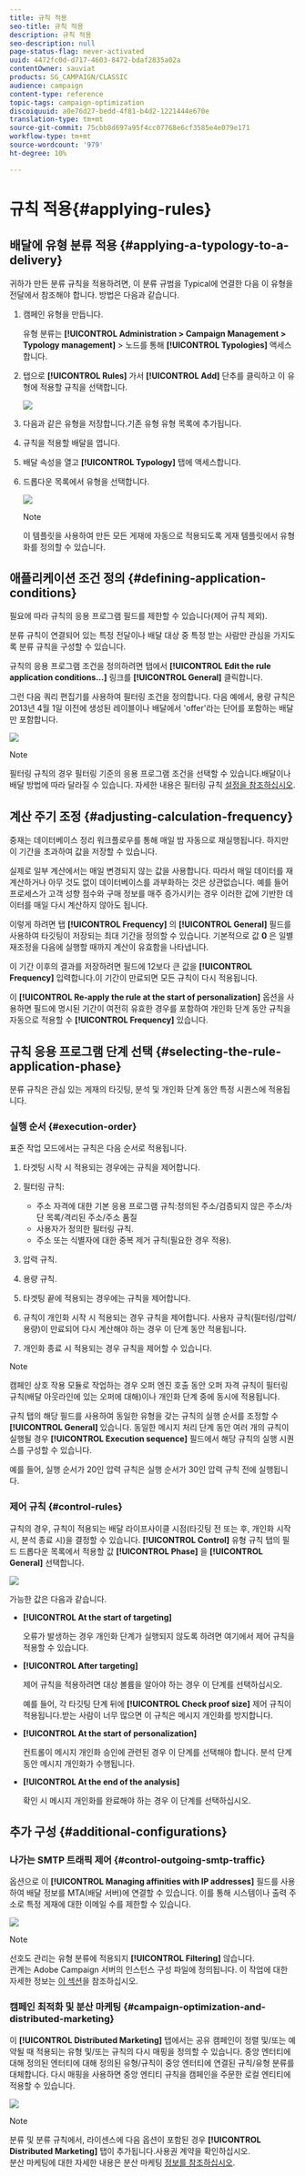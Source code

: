 ```yaml
---
title: 규칙 적용
seo-title: 규칙 적용
description: 규칙 적용
seo-description: null
page-status-flag: never-activated
uuid: 4472fc0d-d717-4603-8472-bdaf2835a02a
contentOwner: sauviat
products: SG_CAMPAIGN/CLASSIC
audience: campaign
content-type: reference
topic-tags: campaign-optimization
discoiquuid: a0e76d27-bedd-4f81-b4d2-1221444e670e
translation-type: tm+mt
source-git-commit: 75cbb8d697a95f4cc07768e6cf3585e4e079e171
workflow-type: tm+mt
source-wordcount: '979'
ht-degree: 10%

---
```



# 규칙 적용{#applying-rules}

## 배달에 유형 분류 적용 {#applying-a-typology-to-a-delivery}

귀하가 만든 분류 규칙을 적용하려면, 이 분류 규범을 Typical에 연결한 다음 이 유형을 전달에서 참조해야 합니다. 방법은 다음과 같습니다.

1. 캠페인 유형을 만듭니다.

   유형 분류는 **[!UICONTROL Administration > Campaign Management > Typology management]** > 노드를 통해 **[!UICONTROL Typologies]** 액세스합니다.

1. 탭으로 **[!UICONTROL Rules]** 가서 **[!UICONTROL Add]** 단추를 클릭하고 이 유형에 적용할 규칙을 선택합니다.

   ![](assets/campaign_opt_pressure_sample_1_6.png)

1. 다음과 같은 유형을 저장합니다.기존 유형 유형 목록에 추가됩니다.
1. 규칙을 적용할 배달을 엽니다.
1. 배달 속성을 열고 **[!UICONTROL Typology]** 탭에 액세스합니다.
1. 드롭다운 목록에서 유형을 선택합니다.

   ![](assets/campaign_opt_pressure_sample_1_7.png)

   >[!NOTE]
   >
   >이 템플릿을 사용하여 만든 모든 게재에 자동으로 적용되도록 게재 템플릿에서 유형화를 정의할 수 있습니다.

## 애플리케이션 조건 정의 {#defining-application-conditions}

필요에 따라 규칙의 응용 프로그램 필드를 제한할 수 있습니다(제어 규칙 제외).

분류 규칙이 연결되어 있는 특정 전달이나 배달 대상 중 특정 받는 사람만 관심을 가지도록 분류 규칙을 구성할 수 있습니다.

규칙의 응용 프로그램 조건을 정의하려면 탭에서 **[!UICONTROL Edit the rule application conditions...]** 링크를 **[!UICONTROL General]** 클릭합니다.

그런 다음 쿼리 편집기를 사용하여 필터링 조건을 정의합니다. 다음 예에서, 용량 규칙은 2013년 4월 1일 이전에 생성된 레이블이나 배달에서 &#39;offer&#39;라는 단어를 포함하는 배달만 포함합니다.

![](assets/campaign_opt_create_capacity_criterion.png)

>[!NOTE]
>
>필터링 규칙의 경우 필터링 기준의 응용 프로그램 조건을 선택할 수 있습니다.배달이나 배달 방법에 따라 달라질 수 있습니다. 자세한 내용은 필터링 규칙 [설정을 참조하십시오](../../campaign/using/filtering-rules.md#conditioning-a-filtering-rule).

## 계산 주기 조정 {#adjusting-calculation-frequency}

중재는 데이터베이스 정리 워크플로우를 통해 매일 밤 자동으로 재실행됩니다. 하지만 이 기간을 초과하여 값을 저장할 수 있습니다.

실제로 일부 계산에서는 매일 변경되지 않는 값을 사용합니다. 따라서 매일 데이터를 재계산하거나 아무 것도 없이 데이터베이스를 과부화하는 것은 상관없습니다. 예를 들어 프로세스가 고객 성향 점수와 구매 정보를 매주 증가시키는 경우 이러한 값에 기반한 데이터를 매일 다시 계산하지 않아도 됩니다.

이렇게 하려면 탭 **[!UICONTROL Frequency]** 의 **[!UICONTROL General]** 필드를 사용하여 타깃팅이 저장되는 최대 기간을 정의할 수 있습니다. 기본적으로 값 **0** 은 일별 재조정을 다음에 실행할 때까지 계산이 유효함을 나타냅니다.

이 기간 이후의 결과를 저장하려면 필드에 12보다 큰 값을 **[!UICONTROL Frequency]** 입력합니다.이 기간이 만료되면 모든 규칙이 다시 적용됩니다.

이 **[!UICONTROL Re-apply the rule at the start of personalization]** 옵션을 사용하면 필드에 명시된 기간이 여전히 유효한 경우를 포함하여 개인화 단계 동안 규칙을 자동으로 적용할 수 **[!UICONTROL Frequency]** 있습니다.

## 규칙 응용 프로그램 단계 선택 {#selecting-the-rule-application-phase}

분류 규칙은 관심 있는 게재의 타깃팅, 분석 및 개인화 단계 동안 특정 시퀀스에 적용됩니다.

### 실행 순서 {#execution-order}

표준 작업 모드에서는 규칙은 다음 순서로 적용됩니다.

1. 타겟팅 시작 시 적용되는 경우에는 규칙을 제어합니다.
1. 필터링 규칙:

   * 주소 자격에 대한 기본 응용 프로그램 규칙:정의된 주소/검증되지 않은 주소/차단 목록/격리된 주소/주소 품질
   * 사용자가 정의한 필터링 규칙.
   * 주소 또는 식별자에 대한 중복 제거 규칙(필요한 경우 적용).

1. 압력 규칙.
1. 용량 규칙.
1. 타겟팅 끝에 적용되는 경우에는 규칙을 제어합니다.
1. 규칙이 개인화 시작 시 적용되는 경우 규칙을 제어합니다. 사용자 규칙(필터링/압력/용량)이 만료되어 다시 계산해야 하는 경우 이 단계 동안 적용됩니다.
1. 개인화 종료 시 적용되는 경우 규칙을 제어할 수 있습니다.

>[!NOTE]
>
>캠페인 상호 작용 모듈로 작업하는 경우 오퍼 엔진 호출 동안 오퍼 자격 규칙이 필터링 규칙(배달 아웃라인에 있는 오퍼에 대해)이나 개인화 단계 중에 동시에 적용됩니다.

규칙 탭의 해당 필드를 사용하여 동일한 유형을 갖는 규칙의 실행 순서를 조정할 수 **[!UICONTROL General]** 있습니다. 동일한 메시지 처리 단계 동안 여러 개의 규칙이 실행될 경우 **[!UICONTROL Execution sequence]** 필드에서 해당 규칙의 실행 시퀀스를 구성할 수 있습니다.

예를 들어, 실행 순서가 20인 압력 규칙은 실행 순서가 30인 압력 규칙 전에 실행됩니다.

### 제어 규칙 {#control-rules}

규칙의 경우, 규칙이 적용되는 배달 라이프사이클 시점(타깃팅 전 또는 후, 개인화 시작 시, 분석 종료 시)을 결정할 수 있습니다. **[!UICONTROL Control]** 유형 규칙 탭의 필드 드롭다운 목록에서 적용할 값 **[!UICONTROL Phase]** 을 **[!UICONTROL General]** 선택합니다.

![](assets/campaign_opt_define_control_phase.png)

가능한 값은 다음과 같습니다.

* **[!UICONTROL At the start of targeting]**

   오류가 발생하는 경우 개인화 단계가 실행되지 않도록 하려면 여기에서 제어 규칙을 적용할 수 있습니다.

* **[!UICONTROL After targeting]**

   제어 규칙을 적용하려면 대상 볼륨을 알아야 하는 경우 이 단계를 선택하십시오.

   예를 들어, 각 타깃팅 단계 뒤에 **[!UICONTROL Check proof size]** 제어 규칙이 적용됩니다.받는 사람이 너무 많으면 이 규칙은 메시지 개인화를 방지합니다.

* **[!UICONTROL At the start of personalization]**

   컨트롤이 메시지 개인화 승인에 관련된 경우 이 단계를 선택해야 합니다. 분석 단계 동안 메시지 개인화가 수행됩니다.

* **[!UICONTROL At the end of the analysis]**

   확인 시 메시지 개인화를 완료해야 하는 경우 이 단계를 선택하십시오.

## 추가 구성 {#additional-configurations}

### 나가는 SMTP 트래픽 제어 {#control-outgoing-smtp-traffic}

옵션으로 이 **[!UICONTROL Managing affinities with IP addresses]** 필드를 사용하여 배달 정보를 MTA(배달 서버)에 연결할 수 있습니다. 이를 통해 시스템이나 출력 주소로 특정 게재에 대한 이메일 수를 제한할 수 있습니다.

![](assets/campaign_opt_select_ip_affinity.png)

>[!NOTE]
>
>선호도 관리는 유형 분류에 적용되지 **[!UICONTROL Filtering]** 않습니다.\
>관계는 Adobe Campaign 서버의 인스턴스 구성 파일에 정의됩니다. 이 작업에 대한 자세한 정보는 [이 섹션](../../installation/using/about-initial-configuration.md)을 참조하십시오.

### 캠페인 최적화 및 분산 마케팅 {#campaign-optimization-and-distributed-marketing}

이 **[!UICONTROL Distributed Marketing]** 탭에서는 공유 캠페인이 정렬 및/또는 예약될 때 적용되는 유형 및/또는 규칙의 다시 매핑을 정의할 수 있습니다. 중앙 엔터티에 대해 정의된 엔터티에 대해 정의된 유형/규칙이 중앙 엔터티에 연결된 규칙/유형 분류를 대체합니다. 다시 매핑을 사용하면 중앙 엔티티 규칙을 캠페인을 주문한 로컬 엔티티에 적용할 수 있습니다.

![](assets/simu_campaign_opti_distrib_mkg.png)

>[!NOTE]
>
>분류 및 분류 규칙에서, 라이센스에 다음 옵션이 포함된 경우 **[!UICONTROL Distributed Marketing]** 탭이 추가됩니다.사용권 계약을 확인하십시오.\
>분산 마케팅에 대한 자세한 내용은 분산 마케팅 [정보를 참조하십시오](../../campaign/using/about-distributed-marketing.md).

